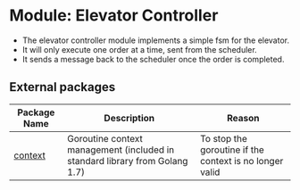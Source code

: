 Module: Elevator Controller
===========================

- The elevator controller module implements a simple fsm for the elevator.
- It will only execute one order at a time, sent from the scheduler.
- It sends a message back to the scheduler once the order is completed.

## External packages
|Package Name|Description|Reason|
|------------|-----------|------|
|[context](https://golang.org/x/net/context)|Goroutine context management (included in standard library from Golang 1.7)|To stop the goroutine if the context is no longer valid|
